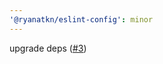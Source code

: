 ```yaml
---
'@ryanatkn/eslint-config': minor
---
```


upgrade deps ([#3](https://github.com/ryanatkn/eslint-config/pull/3))
